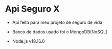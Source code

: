 # Api Seguro X

- Api feita para meu projeto de seguro de vida
- Banco de dados usado foi o MongoDB(NoSQL)

- Node.js v18.16.0
